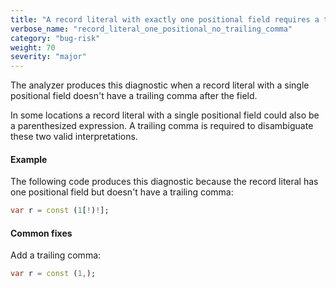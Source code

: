 ```yaml
---
title: "A record literal with exactly one positional field requires a trailing comma"
verbose_name: "record_literal_one_positional_no_trailing_comma"
category: "bug-risk"
weight: 70
severity: "major"
---
```

The analyzer produces this diagnostic when a record literal with a single
positional field doesn't have a trailing comma after the field.

In some locations a record literal with a single positional field could
also be a parenthesized expression. A trailing comma is required to
disambiguate these two valid interpretations.

#### Example

The following code produces this diagnostic because the record literal has
one positional field but doesn't have a trailing comma:

```dart
var r = const (1[!)!];
```

#### Common fixes

Add a trailing comma:

```dart
var r = const (1,);
```
